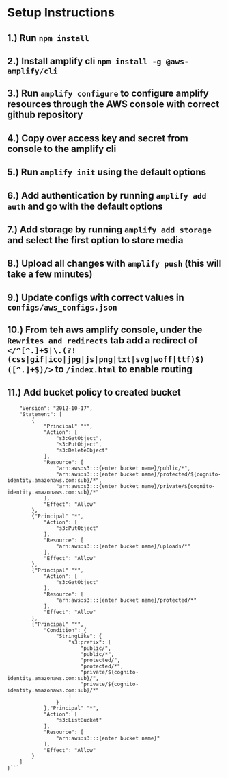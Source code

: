 # Setup Instructions

## 1.) Run `npm install`


## 2.) Install amplify cli `npm install -g @aws-amplify/cli`

## 3.) Run `amplify configure` to configure amplify resources through the AWS console with correct github repository

## 4.) Copy over access key and secret from console to the amplify cli

## 5.) Run `amplify init` using the default options

## 6.) Add authentication by running `amplify add auth` and go with the default options

## 7.) Add storage by running `amplify add storage` and select the first option to store media

## 8.) Upload all changes with `amplify push` (this will take a few minutes)

## 9.) Update configs with correct values in `configs/aws_configs.json`

## 10.) From teh aws amplify console, under the `Rewrites and redirects` tab add a redirect of `</^[^.]+$|\.(?!(css|gif|ico|jpg|js|png|txt|svg|woff|ttf)$)([^.]+$)/>` to `/index.html` to enable routing

## 11.)  Add bucket policy to created bucket
```{
    "Version": "2012-10-17",
    "Statement": [
        {
            "Principal" "*",
            "Action": [
                "s3:GetObject",
                "s3:PutObject",
                "s3:DeleteObject"
            ],
            "Resource": [
                "arn:aws:s3:::{enter bucket name}/public/*",
                "arn:aws:s3:::{enter bucket name}/protected/${cognito-identity.amazonaws.com:sub}/*",
                "arn:aws:s3:::{enter bucket name}/private/${cognito-identity.amazonaws.com:sub}/*"
            ],
            "Effect": "Allow"
        },
        {"Principal" "*",
            "Action": [
                "s3:PutObject"
            ],
            "Resource": [
                "arn:aws:s3:::{enter bucket name}/uploads/*"
            ],
            "Effect": "Allow"
        },
        {"Principal" "*",
            "Action": [
                "s3:GetObject"
            ],
            "Resource": [
                "arn:aws:s3:::{enter bucket name}/protected/*"
            ],
            "Effect": "Allow"
        },
        {"Principal" "*",
            "Condition": {
                "StringLike": {
                    "s3:prefix": [
                        "public/",
                        "public/*",
                        "protected/",
                        "protected/*",
                        "private/${cognito-identity.amazonaws.com:sub}/",
                        "private/${cognito-identity.amazonaws.com:sub}/*"
                    ]
                }
            },"Principal" "*",
            "Action": [
                "s3:ListBucket"
            ],
            "Resource": [
                "arn:aws:s3:::{enter bucket name}"
            ],
            "Effect": "Allow"
        }
    ]
}```
